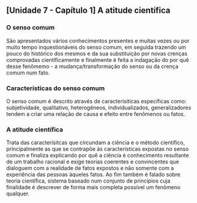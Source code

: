 ## [Unidade 7 - Capítulo 1] A atitude científica
### O senso comum 
São apresentados vários conhecimentos presentes e muitas vezes ou por muito tempo inquestionáveis 
do senso comum, em seguida trazendo um pouco do histórico dos mesmos e da sua substituição por novas 
crenças comprovadas cientificamente e finalmente é feita a indagação do por quê desse fenômemo - a 
mudança/transformação do senso ou da crença comum num fato. 
### Características do senso comum 
O senso comum é descrito através de caracterísiticas específicas como: subjetividade, qualitativo, 
heterogêneos, individualizados, generalizadores tendem a criar uma relação de causa e efeito entre 
fenômenos ou fatos.
### A atitude científica 
Trata das caracterísitcas que circundam a ciência e o método científico, principalmente as que se contrapõe 
às características expostas no senso comum e finaliza explicando por quê a ciência é conhecimento resultante 
de um trabalho racional e exige teorias coerentes e convincentes que dialoguem com a realidade de fatos expostos e 
não somente com a experiência das pessoas àqueles fatos. Ao fim também é falado sobre teoria científica, sistema 
baseado num conjunto de princípios cuja finalidade é descrever de forma mais completa possível um fenômeno qualquer.